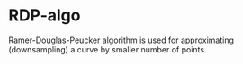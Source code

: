 # RDP-algo
Ramer-Douglas-Peucker algorithm is used for approximating (downsampling) a curve by smaller number of points.
